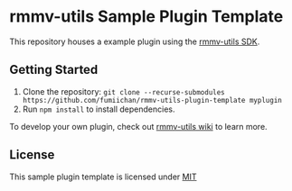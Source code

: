 # rmmv-utils Sample Plugin Template

This repository houses a example plugin using the
[rmmv-utils SDK](https://github.com/fumiichan/rmmv-utils-plugin-sdk).

## Getting Started

1. Clone the repository: `git clone --recurse-submodules https://github.com/fumiichan/rmmv-utils-plugin-template myplugin`
2. Run `npm install` to install dependencies.

To develop your own plugin, check out
[rmmv-utils wiki](https://github.com/fumiichan/rmmv-utils/wiki) to
learn more.

## License

This sample plugin template is licensed under [MIT](LICENSE)
